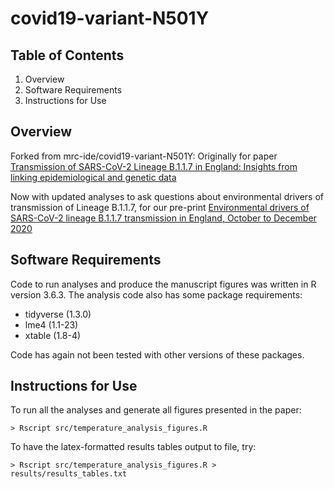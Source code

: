 # covid19-variant-N501Y

## Table of Contents
1. Overview
2. Software Requirements
3. Instructions for Use

## Overview

Forked from mrc-ide/covid19-variant-N501Y:
Originally for paper [Transmission of SARS-CoV-2 Lineage B.1.1.7 in England: Insights from linking epidemiological and genetic data](https://www.imperial.ac.uk/mrc-global-infectious-disease-analysis/covid-19/report-42-sars-cov-2-variant/)

Now with updated analyses to ask questions about environmental drivers of transmission of Lineage B.1.1.7, for our pre-print [Environmental drivers of SARS-CoV-2 lineage B.1.1.7 transmission in England, October to December 2020](https://doi.org/10.1101/2021.03.09.21253242)

## Software Requirements

Code to run analyses and produce the manuscript figures was written in R version 3.6.3. The analysis code also has some package requirements:

  * tidyverse (1.3.0)
  * lme4 (1.1-23)
  * xtable (1.8-4)

Code has again not been tested with other versions of these packages.

## Instructions for Use

To run all the analyses and generate all figures presented in the paper:

    > Rscript src/temperature_analysis_figures.R
    
To have the latex-formatted results tables output to file, try:

    > Rscript src/temperature_analysis_figures.R > results/results_tables.txt
